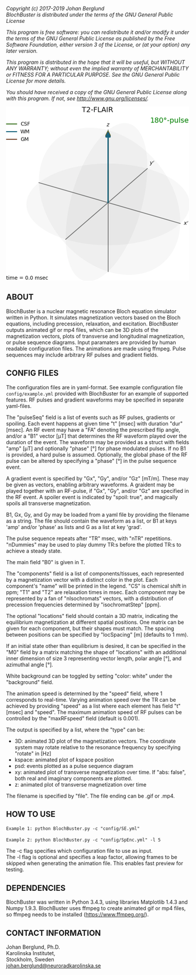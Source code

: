 *Copyright (c) 2017-2019 Johan Berglund*  
*BlochBuster is distributed under the terms of the GNU General Public License*

*This program is free software: you can redistribute it and/or modify it under the terms of the GNU General Public License as published by the Free Software Foundation, either version 3 of the License, or (at your option) any later version.*

*This program is distributed in the hope that it will be useful, but WITHOUT ANY WARRANTY; without even the implied warranty of MERCHANTABILITY or FITNESS FOR A PARTICULAR PURPOSE.  See the GNU General Public License for more details.*

*You should have received a copy of the GNU General Public License along with this program.  If not, see <http://www.gnu.org/licenses/>.*

![](out/FLAIR_3D.gif)

ABOUT
-----
BlochBuster is a nuclear magnetic resonance Bloch equation simulator written in Python. 
It simulates magnetization vectors based on the Bloch equations, including precession, relaxation, and excitation. 
BlochBuster outputs animated gif or mp4 files, which can be 3D plots of the magnetization vectors, plots of transverse and longitudinal magnetization, or pulse sequence diagrams.
Input paramaters are provided by human readable configuration files.
The animations are made using ffmpeg.
Pulse sequences may include arbitrary RF pulses and gradient fields.

CONFIG FILES
------------
The configuration files are in yaml-format. 
See example configuration file `config/example.yml` provided with BlochBuster for an example of supported features. 
RF pulses and gradient waveforms may be specified in separate yaml-files.

The "pulseSeq" field is a list of events such as RF pulses, gradients or spoiling. 
Each event happens at given time "t" [msec] with duration "dur" [msec].
An RF event may have a "FA" denoting the prescribed flip angle, and/or a "B1" vector [&mu;T] that determines the RF waveform played over the duration of the event. 
The waveform may be provided as a struct with fields "amp" [&mu;T] and optionally "phase" [°] for phase modulated pulses. 
If no B1 is provided, a hard pulse is assumed.
Optionally, the global phase of the RF pulse can be altered by specifying a "phase" [°] in the pulse sequence event.

A gradient event is specified by "Gx", "Gy", and/or "Gz" [mT/m]. 
These may be given as vectors, enabling arbitrary waveforms.
A graident may be played together with an RF-pulse, if "Gx", "Gy", and/or "Gz" are specified in the RF event.
A spoiler event is indicated by "spoil: true", and magically spoils all transverse magnetization. 

B1, Gx, Gy, and Gy may be loaded from a yaml file by providing the filename as a string. 
The file should contain the waveform as a list, or B1 at keys 'amp' and/or 'phase' as lists and G as a list at key 'grad'.

The pulse sequence repeats after "TR" msec, with "nTR" repetitions. "nDummies" may be used to play dummy TR:s before the plotted TR:s to achieve a steady state.

The main field "B0" is given in T.

The "components" field is a list of components/tissues, each represented by a magnetization vector with a distinct color in the plot. 
Each component's "name" will be printed in the legend. 
"CS" is chemical shift in ppm; "T1" and "T2" are relaxation times in msec. 
Each component may be represented by a fan of "nIsochromats" vectors, with a distribution of precession frequencies determined by "isochromatStep" [ppm].

The optional "locations" field should contain a 3D matrix, indicating the equilibrium magnetization at different spatial positions.
One matrix can be given for each component, but their shapes must match.
The spacing between positions can be specified by "locSpacing" [m] (defaults to 1 mm).

If an initial state other than equilibrium is desired, it can be specified in the "M0" field by a matrix matching the shape of "locations" with an additional inner dimension of size 3 representing vector length, polar angle [°], and azimuthal angle [°].

White background can be toggled by setting "color: white" under the "background" field.

The animation speed is determined by the "speed" field, where 1 corresponds to real-time. Varying animation speed over the TR can be achieved by providing "speed" as a list where each element has field "t" [msec] and "speed". The maximum animation speed of RF pulses can be controlled by the "maxRFspeed" field (default is 0.001).

The output is specified by a list, where the "type" can be:
- 3D: animated 3D plot of the magnetization vectors. The coordinate system may rotate relative to the resonance frequency by specifying "rotate" in [Hz]
- kspace: animated plot of kspace position
- psd: events plotted as a pulse sequence diagram
- xy: animated plot of transverse magnetization over time. If "abs: false", both real and imaginary components are plotted.
- z: animated plot of transverse magnetization over time

The filename is specified by "file". The file ending can be .gif or .mp4.

HOW TO USE
----------
`Example 1: python BlochBuster.py -c "config/SE.yml"`

`Example 2: python BlochBuster.py -c "config/SpEnc.yml" -l 5`

The -c flag specifies which configuration file to use as input.  
The -l flag is optional and specifies a leap factor, allowing frames to be skipped when generating the animation file. This enables fast preview for testing.  

DEPENDENCIES
------------
BlochBuster was written in Python 3.4.3, using libraries Matplotlib 1.4.3 and 
Numpy 1.9.3. BlochBuster uses ffmpeg to create animated gif or mp4 files, so
ffmpeg needs to be installed (https://www.ffmpeg.org/).

CONTACT INFORMATION
-------------------
Johan Berglund, Ph.D.  
Karolinska Institutet,  
Stockholm, Sweden  
johan.berglund@neuroradkarolinska.se